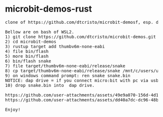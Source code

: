 # microbit-demos-rust
<PRE>
clone of https://github.com/dtcristo/microbit-demosf, esp. did build &amp; deployed snake game really.

Bellow are on bash of WSL2.
1) git clone https://github.com/dtcristo/microbit-demos.git --recursive
2) cd microbit-demos
3) rustup target add thumbv6m-none-eabi
4) file bin/flash
5) more bin/flash
6) bin/flash snake
7) file target/thumbv6m-none-eabi/release/snake 
8) cp target/thumbv6m-none-eabi/release/snake /mnt/c/users/user/desktop
9) on windows command prompt: ren snake snake.bin
NOTICE: dap drive = if you connect micro:bit with pc via usb cable, then reveal drive of micro:bit.
10) drop snake.bin into  dap drive.

https://github.com/user-attachments/assets/49e9a070-156d-4d1b-b5b6-93b7438d4e8c
https://github.com/user-attachments/assets/dd40a7dc-dc96-48bf-be47-8dc90f26bf13

Enjoy!
</PRE>
